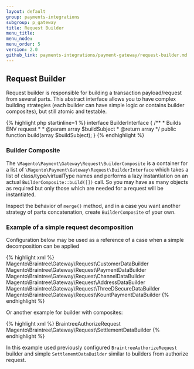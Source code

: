 ```yaml
---
layout: default
group: payments-integrations
subgroup: p_gateway
title: Request Builder
menu_title: 
menu_node: 
menu_order: 5
version: 2.0
github_link: payments-integrations/payment-gateway/request-builder.md
---
```


## Request Builder

Request builder is responsible for building a transaction payload/request from several parts.
This abstract interface allows you to have complex building strategies (each builder can have simple logic or contains builder composites), but still atomic and testable.

{% highlight php startinline=1 %}
interface BuilderInterface
{
    /**
     * Builds ENV request
     *
     * @param array $buildSubject
     * @return array
     */
    public function build(array $buildSubject);
}
{% endhighlight %}

### Builder Composite

The `\Magento\Payment\Gateway\Request\BuilderComposite` is a container for a list of `\Magento\Payment\Gateway\Request\BuilderInterface` which takes a list of class/type/virtualType
names and performs a lazy instantiation on an actual `BuilderComposite::build([])` call.
So you may have as many objects as required but only those which are needed for a request will be instantiated. 

Inspect the behavior of `merge()` method, and in a case you want another strategy of parts concatenation, create `BuilderComposite` of your own.

### Example of a simple request decomposition

Configuration below may be used as a reference of a case when a simple decomposition can be applied

{% highlight xml %}
<virtualType name="BraintreeAuthorizeRequest" type="Magento\Payment\Gateway\Request\BuilderComposite">
    <arguments>
        <argument name="builders" xsi:type="array">
            <item name="customer" xsi:type="string">Magento\Braintree\Gateway\Request\CustomerDataBuilder</item>
            <item name="payment" xsi:type="string">Magento\Braintree\Gateway\Request\PaymentDataBuilder</item>
            <item name="channel" xsi:type="string">Magento\Braintree\Gateway\Request\ChannelDataBuilder</item>
            <item name="address" xsi:type="string">Magento\Braintree\Gateway\Request\AddressDataBuilder</item>
            <item name="3dsecure" xsi:type="string">Magento\Braintree\Gateway\Request\ThreeDSecureDataBuilder</item>
            <item name="device_data" xsi:type="string">Magento\Braintree\Gateway\Request\KountPaymentDataBuilder</item>
        </argument>
    </arguments>
</virtualType>
{% endhighlight %}

Or another example for builder with composites:

{% highlight xml %}
<virtualType name="BraintreeSaleRequest" type="Magento\Payment\Gateway\Request\BuilderComposite">
    <arguments>
        <argument name="builders" xsi:type="array">
            <item name="authorize" xsi:type="string">BraintreeAuthorizeRequest</item>
            <item name="settlement" xsi:type="string">Magento\Braintree\Gateway\Request\SettlementDataBuilder</item>
        </argument>
    </arguments>
</virtualType>
{% endhighlight %}

In this example used previously configured `BraintreeAuthorizeRequest` builder and simple `SettlememtDataBuilder` similar to builders from
authorize request.